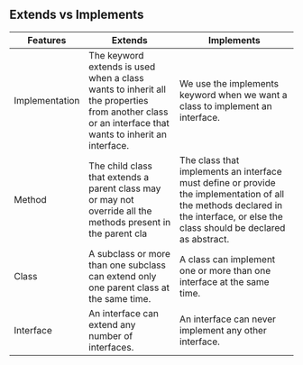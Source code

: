 
## Extends vs Implements

| Features| Extends| Implements|
| --- | --- | --- |
| Implementation| The keyword extends is used when a class wants to inherit all the properties from another class or an interface that wants to inherit an interface.| We use the implements keyword when we want a class to implement an interface.|
| Method| The child class that extends a parent class may or may not override all the methods present in the parent cla| The class that implements an interface must define or provide the implementation of all the methods declared in the interface, or else the class should be declared as abstract.|
| Class| A subclass or more than one subclass can extend only one parent class at the same time.| A class can implement one or more than one interface at the same time.|
| Interface| 	An interface can extend any number of interfaces.| An interface can never implement any other interface.|